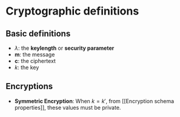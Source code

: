 # Cryptographic definitions
## Basic definitions
* $\lambda$: the **keylength** or **security parameter**
* **m**: the message
* **c**: the ciphertext
* $k$: the key

## Encryptions
* **Symmetric Encryption**: When $k=k'$, from [[Encryption schema properties]], these values must be private.